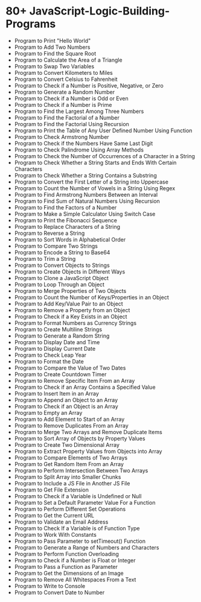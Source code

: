 # 80+ JavaScript-Logic-Building-Programs

* Program to Print "Hello World"
* Program to Add Two Numbers
* Program to Find the Square Root
* Program to Calculate the Area of a Triangle
* Program to Swap Two Variables
* Program to Convert Kilometers to Miles
* Program to Convert Celsius to Fahrenheit
* Program to Check if a Number is Positive, Negative, or Zero
* Program to Generate a Random Number
* Program to Check if a Number is Odd or Even
* Program to Check if a Number is Prime
* Program to Find the Largest Among Three Numbers
* Program to Find the Factorial of a Number
* Program to Find the Factorial Using Recursion
* Program to Print the Table of Any User Defined Number Using Function
* Program to Check Armstrong Number
* Program to Check if the Numbers Have Same Last Digit
* Program to Check Palindrome Using Array Methods
* Program to Check the Number of Occurrences of a Character in a String
* Program to Check Whether a String Starts and Ends With Certain Characters
* Program to Check Whether a String Contains a Substring
* Program to Convert the First Letter of a String into Uppercase
* Program to Count the Number of Vowels in a String Using Regex
* Program to Find Armstrong Numbers Between an Interval
* Program to Find Sum of Natural Numbers Using Recursion
* Program to Find the Factors of a Number
* Program to Make a Simple Calculator Using Switch Case
* Program to Print the Fibonacci Sequence
* Program to Replace Characters of a String
* Program to Reverse a String
* Program to Sort Words in Alphabetical Order
* Program to Compare Two Strings
* Program to Encode a String to Base64
* Program to Trim a String
* Program to Convert Objects to Strings
* Program to Create Objects in Different Ways
* Program to Clone a JavaScript Object
* Program to Loop Through an Object
* Program to Merge Properties of Two Objects
* Program to Count the Number of Keys/Properties in an Object
* Program to Add Key/Value Pair to an Object
* Program to Remove a Property from an Object
* Program to Check if a Key Exists in an Object
* Program to Format Numbers as Currency Strings
* Program to Create Multiline Strings
* Program to Generate a Random String
* Program to Display Date and Time
* Program to Display Current Date
* Program to Check Leap Year
* Program to Format the Date
* Program to Compare the Value of Two Dates
* Program to Create Countdown Timer
* Program to Remove Specific Item From an Array
* Program to Check if an Array Contains a Specified Value
* Program to Insert Item in an Array
* Program to Append an Object to an Array
* Program to Check if an Object is an Array
* Program to Empty an Array
* Program to Add Element to Start of an Array
* Program to Remove Duplicates From an Array
* Program to Merge Two Arrays and Remove Duplicate Items
* Program to Sort Array of Objects by Property Values
* Program to Create Two Dimensional Array
* Program to Extract Property Values from Objects into Array
* Program to Compare Elements of Two Arrays
* Program to Get Random Item From an Array
* Program to Perform Intersection Between Two Arrays
* Program to Split Array into Smaller Chunks
* Program to Include a JS File in Another JS File
* Program to Get File Extension
* Program to Check if a Variable is Undefined or Null
* Program to Set a Default Parameter Value For a Function
* Program to Perform Different Set Operations
* Program to Get the Current URL
* Program to Validate an Email Address
* Program to Check If a Variable is of Function Type
* Program to Work With Constants
* Program to Pass Parameter to setTimeout() Function
* Program to Generate a Range of Numbers and Characters
* Program to Perform Function Overloading
* Program to Check if a Number is Float or Integer
* Program to Pass a Function as Parameter
* Program to Get the Dimensions of an Image
* Program to Remove All Whitespaces From a Text
* Program to Write to Console
* Program to Convert Date to Number
